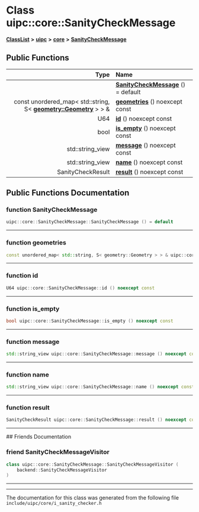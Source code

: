 

# Class uipc::core::SanityCheckMessage



[**ClassList**](annotated.md) **>** [**uipc**](namespaceuipc.md) **>** [**core**](namespaceuipc_1_1core.md) **>** [**SanityCheckMessage**](classuipc_1_1core_1_1_sanity_check_message.md)










































## Public Functions

| Type | Name |
| ---: | :--- |
|   | [**SanityCheckMessage**](#function-sanitycheckmessage) () = default<br> |
|  const unordered\_map&lt; std::string, S&lt; [**geometry::Geometry**](classuipc_1_1geometry_1_1_geometry.md) &gt; &gt; & | [**geometries**](#function-geometries) () noexcept const<br> |
|  U64 | [**id**](#function-id) () noexcept const<br> |
|  bool | [**is\_empty**](#function-is_empty) () noexcept const<br> |
|  std::string\_view | [**message**](#function-message) () noexcept const<br> |
|  std::string\_view | [**name**](#function-name) () noexcept const<br> |
|  SanityCheckResult | [**result**](#function-result) () noexcept const<br> |




























## Public Functions Documentation




### function SanityCheckMessage 

```C++
uipc::core::SanityCheckMessage::SanityCheckMessage () = default
```




<hr>



### function geometries 

```C++
const unordered_map< std::string, S< geometry::Geometry > > & uipc::core::SanityCheckMessage::geometries () noexcept const
```




<hr>



### function id 

```C++
U64 uipc::core::SanityCheckMessage::id () noexcept const
```




<hr>



### function is\_empty 

```C++
bool uipc::core::SanityCheckMessage::is_empty () noexcept const
```




<hr>



### function message 

```C++
std::string_view uipc::core::SanityCheckMessage::message () noexcept const
```




<hr>



### function name 

```C++
std::string_view uipc::core::SanityCheckMessage::name () noexcept const
```




<hr>



### function result 

```C++
SanityCheckResult uipc::core::SanityCheckMessage::result () noexcept const
```




<hr>## Friends Documentation





### friend SanityCheckMessageVisitor 

```C++
class uipc::core::SanityCheckMessage::SanityCheckMessageVisitor (
    backend::SanityCheckMessageVisitor
) 
```




<hr>

------------------------------
The documentation for this class was generated from the following file `include/uipc/core/i_sanity_checker.h`

